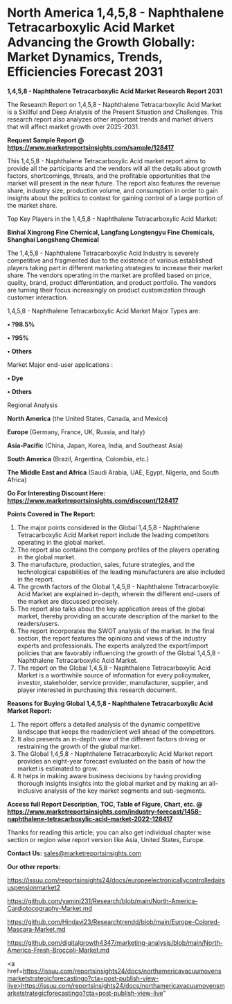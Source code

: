 # North America 1,4,5,8 - Naphthalene Tetracarboxylic Acid Market Advancing the Growth Globally: Market Dynamics, Trends, Efficiencies Forecast 2031

<strong>1,4,5,8 - Naphthalene Tetracarboxylic Acid Market Research Report 2031</strong>

The Research Report on 1,4,5,8 - Naphthalene Tetracarboxylic Acid Market is a Skillful and Deep Analysis of the Present Situation and Challenges. This research report also analyzes other important trends and market drivers that will affect market growth over 2025-2031.

<strong>Request Sample Report @ <a href=https://www.marketreportsinsights.com/sample/128417>https://www.marketreportsinsights.com/sample/128417</a></strong>

This 1,4,5,8 - Naphthalene Tetracarboxylic Acid market report aims to provide all the participants and the vendors will all the details about growth factors, shortcomings, threats, and the profitable opportunities that the market will present in the near future. The report also features the revenue share, industry size, production volume, and consumption in order to gain insights about the politics to contest for gaining control of a large portion of the market share.

Top Key Players in the 1,4,5,8 - Naphthalene Tetracarboxylic Acid Market:

<strong>Binhai Xingrong Fine Chemical, Langfang Longtengyu Fine Chemicals, Shanghai Longsheng Chemical</strong>

The 1,4,5,8 - Naphthalene Tetracarboxylic Acid Industry is severely competitive and fragmented due to the existence of various established players taking part in different marketing strategies to increase their market share. The vendors operating in the market are profiled based on price, quality, brand, product differentiation, and product portfolio. The vendors are turning their focus increasingly on product customization through customer interaction.

1,4,5,8 - Naphthalene Tetracarboxylic Acid Market Major Types are:

<strong>• ?98.5%

• ?95%

• Others</strong>

Market Major end-user applications :

<strong>• Dye

• Others</strong>

Regional Analysis

</u><strong><b>North America</b></strong> (the United States, Canada, and Mexico)

<strong><b>Europe </b></strong>(Germany, France, UK, Russia, and Italy)

<strong><b>Asia-Pacific</b></strong> (China, Japan, Korea, India, and Southeast Asia)

<strong><b>South America</b></strong> (Brazil, Argentina, Colombia, etc.)

<strong><b>The Middle East and Africa</b></strong> (Saudi Arabia, UAE, Egypt, Nigeria, and South Africa)

<strong>Go For Interesting Discount Here: <a href=https://www.marketreportsinsights.com/discount/128417>https://www.marketreportsinsights.com/discount/128417</a></strong>

<strong>Points Covered in The Report:</strong>
<ol>
  <li>The major points considered in the Global 1,4,5,8 - Naphthalene Tetracarboxylic Acid Market report include the leading competitors operating in the global market.</li>
  <li>The report also contains the company profiles of the players operating in the global market.</li>
  <li>The manufacture, production, sales, future strategies, and the technological capabilities of the leading manufacturers are also included in the report.</li>
  <li>The growth factors of the Global 1,4,5,8 - Naphthalene Tetracarboxylic Acid Market are explained in-depth, wherein the different end-users of the market are discussed precisely.</li>
  <li>The report also talks about the key application areas of the global market, thereby providing an accurate description of the market to the readers/users.</li>
  <li>The report incorporates the SWOT analysis of the market. In the final section, the report features the opinions and views of the industry experts and professionals. The experts analyzed the export/import policies that are favorably influencing the growth of the Global 1,4,5,8 - Naphthalene Tetracarboxylic Acid Market.</li>
  <li>The report on the Global 1,4,5,8 - Naphthalene Tetracarboxylic Acid Market is a worthwhile source of information for every policymaker, investor, stakeholder, service provider, manufacturer, supplier, and player interested in purchasing this research document.</li>
</ol>
<strong>Reasons for Buying Global 1,4,5,8 - Naphthalene Tetracarboxylic Acid Market Report:</strong>

<ol>
  <li>The report offers a detailed analysis of the dynamic competitive landscape that keeps the reader/client well ahead of the competitors.</li>
  <li>It also presents an in-depth view of the different factors driving or restraining the growth of the global market.</li>
  <li>The Global 1,4,5,8 - Naphthalene Tetracarboxylic Acid Market report provides an eight-year forecast evaluated on the basis of how the market is estimated to grow.</li>
  <li>It helps in making aware business decisions by having providing thorough insights insights into the global market and by making an all-inclusive analysis of the key market segments and sub-segments.</li>
</ol>
<strong>Access full Report Description, TOC, Table of Figure, Chart, etc. @ <a href=https://www.marketreportsinsights.com/industry-forecast/1458-naphthalene-tetracarboxylic-acid-market-2022-128417>https://www.marketreportsinsights.com/industry-forecast/1458-naphthalene-tetracarboxylic-acid-market-2022-128417</a></strong>


Thanks for reading this article; you can also get individual chapter wise section or region wise report version like Asia, United States, Europe.

<strong>Contact Us:</strong>
sales@marketreportsinsights.com

<strong>Our other reports:</strong>

<a href=https://issuu.com/reportsinsights24/docs/europeelectronicallycontrolledairsuspensionmarket2>https://issuu.com/reportsinsights24/docs/europeelectronicallycontrolledairsuspensionmarket2</a>

<a href=https://github.com/yamini231/Research/blob/main/North-America-Cardiotocography-Market.md>https://github.com/yamini231/Research/blob/main/North-America-Cardiotocography-Market.md</a>

<a href=https://github.com/Hindavi23/Researchtrendd/blob/main/Europe-Colored-Mascara-Market.md>https://github.com/Hindavi23/Researchtrendd/blob/main/Europe-Colored-Mascara-Market.md</a>

<a href=https://github.com/digitalgrowth4347/marketing-analysis/blob/main/North-America-Fresh-Broccoli-Market.md>https://github.com/digitalgrowth4347/marketing-analysis/blob/main/North-America-Fresh-Broccoli-Market.md</a>

<a href=https://issuu.com/reportsinsights24/docs/northamericavacuumovensmarketstrategicforecastingo?cta=post-publish-view-live>https://issuu.com/reportsinsights24/docs/northamericavacuumovensmarketstrategicforecastingo?cta=post-publish-view-live</a>"
